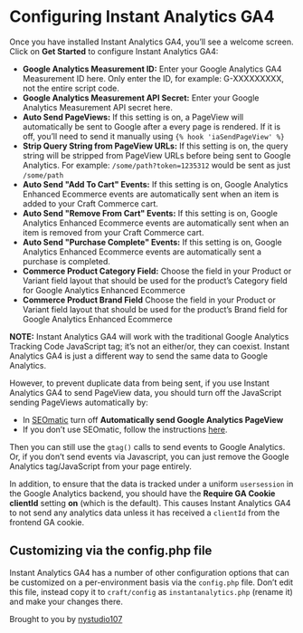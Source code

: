 # Configuring Instant Analytics GA4

Once you have installed Instant Analytics GA4, you’ll see a welcome screen.  Click on **Get Started** to configure Instant Analytics GA4:

* **Google Analytics Measurement ID:** Enter your Google Analytics GA4 Measurement ID here. Only enter the ID, for example: G-XXXXXXXXX, not the entire script code.
* **Google Analytics Measurement API Secret:** Enter your Google Analytics Measurement API secret here.
* **Auto Send PageViews:** If this setting is on, a PageView will automatically be sent to Google after a every page is rendered. If it is off, you’ll need to send it manually using `{% hook 'iaSendPageView' %}`
* **Strip Query String from PageView URLs:** If this setting is on, the query string will be stripped from PageView URLs before being sent to Google Analytics.  For example: `/some/path?token=1235312` would be sent as just `/some/path`
* **Auto Send "Add To Cart" Events:** If this setting is on, Google Analytics Enhanced Ecommerce events are automatically sent when an item is added to your Craft Commerce cart.
* **Auto Send "Remove From Cart" Events:** If this setting is on, Google Analytics Enhanced Ecommerce events are automatically sent when an item is removed from your Craft Commerce cart.
* **Auto Send "Purchase Complete" Events:** If this setting is on, Google Analytics Enhanced Ecommerce events are automatically sent a purchase is completed.
* **Commerce Product Category Field:** Choose the field in your Product or Variant field layout that should be used for the product’s Category field for Google Analytics Enhanced Ecommerce
* **Commerce Product Brand Field** Choose the field in your Product or Variant field layout that should be used for the product’s Brand field for Google Analytics Enhanced Ecommerce

**NOTE:** Instant Analytics GA4 will work with the traditional Google Analytics Tracking Code JavaScript tag; it’s not an either/or, they can coexist.  Instant Analytics GA4 is just a different way to send the same data to Google Analytics.

However, to prevent duplicate data from being sent, if you use Instant Analytics GA4 to send PageView data, you should turn off the JavaScript sending PageViews automatically by:

* In [SEOmatic](https://github.com/nystudio107/seomatic) turn off **Automatically send Google Analytics PageView**
* If you don’t use SEOmatic, follow the instructions [here](https://developers.google.com/analytics/devguides/collection/ga4/views?client_type=gtag).

Then you can still use the `gtag()` calls to send events to Google Analytics.  Or, if you don’t send events via Javascript, you can just remove the Google Analytics tag/JavaScript from your page entirely.

In addition, to ensure that the data is tracked under a uniform `usersession` in the Google Analytics backend, you should have the **Require GA Cookie clientId** setting **on** (which is the default). This causes Instant Analytics GA4 to not send any analytics data unless it has received a `clientId` from the frontend GA cookie.

## Customizing via the config.php file

Instant Analytics GA4 has a number of other configuration options that can be customized on a per-environment basis via the `config.php` file.  Don’t edit this file, instead copy it to `craft/config` as `instantanalytics.php` (rename it) and make your changes there.

Brought to you by [nystudio107](http://nystudio107.com)
